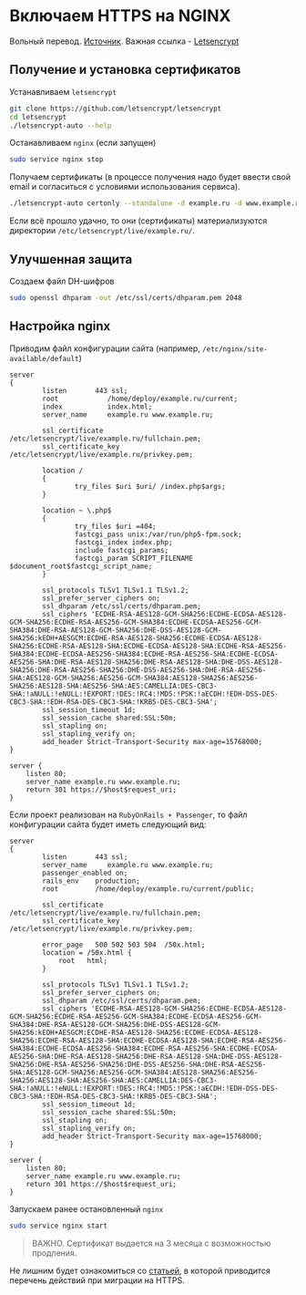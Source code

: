 # Включаем HTTPS на NGINX

Вольный перевод. [Источник](https://www.digitalocean.com/community/tutorials/how-to-secure-nginx-with-let-s-encrypt-on-ubuntu-14-04).
Важная ссылка - [Letsencrypt](https://letsencrypt.org/getting-started/)

## Получение и установка сертификатов

Устанавливаем `letsencrypt`
```bash
git clone https://github.com/letsencrypt/letsencrypt
cd letsencrypt
./letsencrypt-auto --help
```

Останавливаем `nginx` (если запущен)
```bash
sudo service nginx stop
```

Получаем сертификаты (в процессе получения надо будет ввести свой email и согласиться с условиями использования сервиса).
```bash
./letsencrypt-auto certonly --standalone -d example.ru -d www.example.ru
```
Если всё прошло удачно, то они (сертификаты) материализуются директории `/etc/letsencrypt/live/example.ru/`.

## Улучшенная защита

Создаем файл DH-шифров
```bash
sudo openssl dhparam -out /etc/ssl/certs/dhparam.pem 2048
```

## Настройка nginx

Приводим файл конфигурации сайта (например, `/etc/nginx/site-available/default`)
```nginx
server
{
        listen       443 ssl;
        root            /home/deploy/example.ru/current;
        index           index.html;
        server_name     example.ru www.example.ru;

        ssl_certificate /etc/letsencrypt/live/example.ru/fullchain.pem;
        ssl_certificate_key /etc/letsencrypt/live/example.ru/privkey.pem;

        location /
        {
                try_files $uri $uri/ /index.php$args;
        }

        location ~ \.php$
        {
                try_files $uri =404;
                fastcgi_pass unix:/var/run/php5-fpm.sock;
                fastcgi_index index.php;
                include fastcgi_params;
                fastcgi_param SCRIPT_FILENAME  $document_root$fastcgi_script_name;
        }

        ssl_protocols TLSv1 TLSv1.1 TLSv1.2;
        ssl_prefer_server_ciphers on;
        ssl_dhparam /etc/ssl/certs/dhparam.pem;
        ssl_ciphers 'ECDHE-RSA-AES128-GCM-SHA256:ECDHE-ECDSA-AES128-GCM-SHA256:ECDHE-RSA-AES256-GCM-SHA384:ECDHE-ECDSA-AES256-GCM-SHA384:DHE-RSA-AES128-GCM-SHA256:DHE-DSS-AES128-GCM-SHA256:kEDH+AESGCM:ECDHE-RSA-AES128-SHA256:ECDHE-ECDSA-AES128-SHA256:ECDHE-RSA-AES128-SHA:ECDHE-ECDSA-AES128-SHA:ECDHE-RSA-AES256-SHA384:ECDHE-ECDSA-AES256-SHA384:ECDHE-RSA-AES256-SHA:ECDHE-ECDSA-AES256-SHA:DHE-RSA-AES128-SHA256:DHE-RSA-AES128-SHA:DHE-DSS-AES128-SHA256:DHE-RSA-AES256-SHA256:DHE-DSS-AES256-SHA:DHE-RSA-AES256-SHA:AES128-GCM-SHA256:AES256-GCM-SHA384:AES128-SHA256:AES256-SHA256:AES128-SHA:AES256-SHA:AES:CAMELLIA:DES-CBC3-SHA:!aNULL:!eNULL:!EXPORT:!DES:!RC4:!MD5:!PSK:!aECDH:!EDH-DSS-DES-CBC3-SHA:!EDH-RSA-DES-CBC3-SHA:!KRB5-DES-CBC3-SHA';
        ssl_session_timeout 1d;
        ssl_session_cache shared:SSL:50m;
        ssl_stapling on;
        ssl_stapling_verify on;
        add_header Strict-Transport-Security max-age=15768000;
}

server {
    listen 80;
    server_name example.ru www.example.ru;
    return 301 https://$host$request_uri;
}
```

Если проект реализован на `RubyOnRails + Passenger`, то файл конфигурации сайта будет иметь следующий вид:
```nginx
server
{
        listen       443 ssl;
        server_name     example.ru www.example.ru;
        passenger_enabled on;
        rails_env    production;
        root         /home/deploy/example.ru/current/public;

        ssl_certificate /etc/letsencrypt/live/example.ru/fullchain.pem;
        ssl_certificate_key /etc/letsencrypt/live/example.ru/privkey.pem;

        error_page   500 502 503 504  /50x.html;
        location = /50x.html {
            root   html;
        }

        ssl_protocols TLSv1 TLSv1.1 TLSv1.2;
        ssl_prefer_server_ciphers on;
        ssl_dhparam /etc/ssl/certs/dhparam.pem;
        ssl_ciphers 'ECDHE-RSA-AES128-GCM-SHA256:ECDHE-ECDSA-AES128-GCM-SHA256:ECDHE-RSA-AES256-GCM-SHA384:ECDHE-ECDSA-AES256-GCM-SHA384:DHE-RSA-AES128-GCM-SHA256:DHE-DSS-AES128-GCM-SHA256:kEDH+AESGCM:ECDHE-RSA-AES128-SHA256:ECDHE-ECDSA-AES128-SHA256:ECDHE-RSA-AES128-SHA:ECDHE-ECDSA-AES128-SHA:ECDHE-RSA-AES256-SHA384:ECDHE-ECDSA-AES256-SHA384:ECDHE-RSA-AES256-SHA:ECDHE-ECDSA-AES256-SHA:DHE-RSA-AES128-SHA256:DHE-RSA-AES128-SHA:DHE-DSS-AES128-SHA256:DHE-RSA-AES256-SHA256:DHE-DSS-AES256-SHA:DHE-RSA-AES256-SHA:AES128-GCM-SHA256:AES256-GCM-SHA384:AES128-SHA256:AES256-SHA256:AES128-SHA:AES256-SHA:AES:CAMELLIA:DES-CBC3-SHA:!aNULL:!eNULL:!EXPORT:!DES:!RC4:!MD5:!PSK:!aECDH:!EDH-DSS-DES-CBC3-SHA:!EDH-RSA-DES-CBC3-SHA:!KRB5-DES-CBC3-SHA';
        ssl_session_timeout 1d;
        ssl_session_cache shared:SSL:50m;
        ssl_stapling on;
        ssl_stapling_verify on;
        add_header Strict-Transport-Security max-age=15768000;
}

server {
    listen 80;
    server_name example.ru www.example.ru;
    return 301 https://$host$request_uri;
}
```

Запускаем ранее остановленный `nginx`

```bash
sudo service nginx start
```

> ВАЖНО. Сертификат выдается на 3 месяца с возможностью продления.

Не лишним будет ознакомиться со [статьей](https://habrahabr.ru/post/252507/), в которой приводится перечень действий при миграции на HTTPS. 
